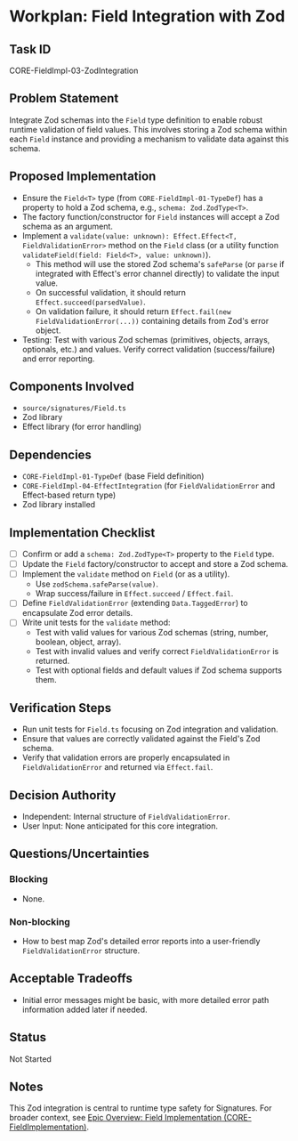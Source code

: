 # Workplan: Field Integration with Zod

## Task ID
CORE-FieldImpl-03-ZodIntegration

## Problem Statement
Integrate Zod schemas into the `Field` type definition to enable robust runtime validation of field values. This involves storing a Zod schema within each `Field` instance and providing a mechanism to validate data against this schema.

## Proposed Implementation
- Ensure the `Field<T>` type (from `CORE-FieldImpl-01-TypeDef`) has a property to hold a Zod schema, e.g., `schema: Zod.ZodType<T>`.
- The factory function/constructor for `Field` instances will accept a Zod schema as an argument.
- Implement a `validate(value: unknown): Effect.Effect<T, FieldValidationError>` method on the `Field` class (or a utility function `validateField(field: Field<T>, value: unknown)`).
    - This method will use the stored Zod schema's `safeParse` (or `parse` if integrated with Effect's error channel directly) to validate the input value.
    - On successful validation, it should return `Effect.succeed(parsedValue)`.
    - On validation failure, it should return `Effect.fail(new FieldValidationError(...))` containing details from Zod's error object.
- Testing: Test with various Zod schemas (primitives, objects, arrays, optionals, etc.) and values. Verify correct validation (success/failure) and error reporting.

## Components Involved
- `source/signatures/Field.ts`
- Zod library
- Effect library (for error handling)

## Dependencies
- `CORE-FieldImpl-01-TypeDef` (base Field definition)
- `CORE-FieldImpl-04-EffectIntegration` (for `FieldValidationError` and Effect-based return type)
- Zod library installed

## Implementation Checklist
- [ ] Confirm or add a `schema: Zod.ZodType<T>` property to the `Field` type.
- [ ] Update the `Field` factory/constructor to accept and store a Zod schema.
- [ ] Implement the `validate` method on `Field` (or as a utility).
    - Use `zodSchema.safeParse(value)`.
    - Wrap success/failure in `Effect.succeed` / `Effect.fail`.
- [ ] Define `FieldValidationError` (extending `Data.TaggedError`) to encapsulate Zod error details.
- [ ] Write unit tests for the `validate` method:
    - Test with valid values for various Zod schemas (string, number, boolean, object, array).
    - Test with invalid values and verify correct `FieldValidationError` is returned.
    - Test with optional fields and default values if Zod schema supports them.

## Verification Steps
- Run unit tests for `Field.ts` focusing on Zod integration and validation.
- Ensure that values are correctly validated against the Field's Zod schema.
- Verify that validation errors are properly encapsulated in `FieldValidationError` and returned via `Effect.fail`.

## Decision Authority
- Independent: Internal structure of `FieldValidationError`.
- User Input: None anticipated for this core integration.

## Questions/Uncertainties
### Blocking
- None.

### Non-blocking
- How to best map Zod's detailed error reports into a user-friendly `FieldValidationError` structure.

## Acceptable Tradeoffs
- Initial error messages might be basic, with more detailed error path information added later if needed.

## Status
Not Started

## Notes
This Zod integration is central to runtime type safety for Signatures.
For broader context, see [Epic Overview: Field Implementation (CORE-FieldImplementation)](../../docs/planning/workplans/CORE-FieldImplementation.md).
